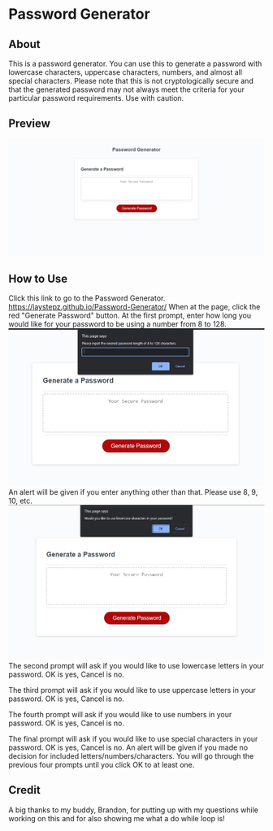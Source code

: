 # Password Generator
## About
This is a password generator. You can use this to generate a password with lowercase characters, uppercase characters, numbers, and almost all special characters.
Please note that this is not cryptologically secure and that the generated password may not always meet the criteria for your particular password requirements.
Use with caution.
## Preview
![JayStepz](./assets/PassGen.JPG "Page preview")
## How to Use
Click this link to go to the Password Generator. https://jaystepz.github.io/Password-Generator/
When at the page, click the red "Generate Password" button. At the first prompt, enter how long you would like for your password to be using a number from 8 to 128.
![JayStepz](./assets/PassPrompt.jpg "Input prompt preview")
An alert will be given if you enter anything other than that. Please use 8, 9, 10, etc.
![JayStepz](./assets/PassChoicePrompt.JPG "Choice prompt preview")
The second prompt will ask if you would like to use lowercase letters in your password. OK is yes, Cancel is no.

The third prompt will ask if you would like to use uppercase letters in your password. OK is yes, Cancel is no.

The fourth prompt will ask if you would like to use numbers in your password. OK is yes, Cancel is no.

The final prompt will ask if you would like to use special characters in your password. OK is yes, Cancel is no.
An alert will be given if you made no decision for included letters/numbers/characters. You will go through the previous four prompts until you click OK to at least one.
## Credit
A big thanks to my buddy, Brandon, for putting up with my questions while working on this and for also showing me what a do while loop is!
